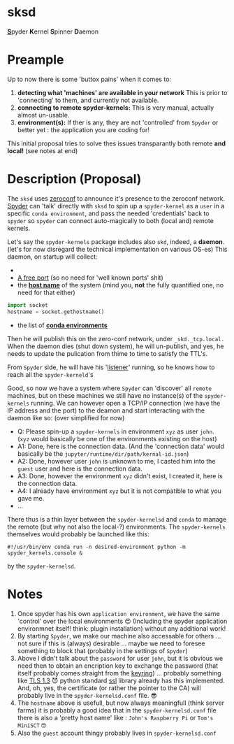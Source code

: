 # sksd
<ins>**S**</ins>pyder **K**ernel **S**pinner **D**aemon


# Preample

Up to now there is some 'buttox pains' when it comes to:
  1. **detecting what 'machines' are available in your network**
    This is prior to 'connecting' to them, and currently not available.
  2. **connecting to remote spyder-kernels:**
    This is very manual, actually almost un-usable.
  3. **environment(s):**
    If ther is any, they are not 'controlled' from `Spyder` or better yet : the application you are coding for!

This initial proposal tries to solve thes issues transparantly both remote **and local!** (see notes at end)

# Description (Proposal)



The `sksd` uses [zeroconf](https://github.com/jstasiak/python-zeroconf) to announce it's presence to the zeroconf network.
[Spyder](https://github.com/spyder-ide/spyder) can 'talk' directly with `sksd` to spin up a `spyder-kernel` as a `user` in a specific `conda environment`, and pass the needed 'credentials' back to `spyder` so `spyder` can connect auto-magically to both (local and) remote kernels.


Let's say the `spyder-kernels` package includes also `skd`, indeed, a **daemon**.
(let's for now disregard the technical implementation on various OS-es)
This daemon, on startup will collect:

  *
  * [A free port](https://github.com/nerohmot/spyder-kernels/blob/nerohmot/proposal/publish.py#L25) (so no need for 'well known ports' shit)
  * the <ins>**host name**</ins> of the system (mind you, **not** the fully quantified one, no need for that either)
  ```python
  import socket
  hostname = socket.gethostname()
  ```
  * the list of <ins>**conda environments**</ins>

Then he will publish this on the zero-conf network, under `_skd._tcp.local.` When the daemon dies (shut down system), he will un-publish,
and yes, he needs to update the pulication from thime to time to satisfy the TTL's.

From `Spyder` side, he will have his '[listener](discover.py)' running, so he knows how to reach all the `spyder-kerneld`'s

Good, so now we have a system where `Spyder` can 'discover' all `remote` machines, but on these machines we still have no instance(s) of
the `spyder-kernels` running. We can however open a TCP/IP connection (we have the IP address and the port) to the deamon and start
interacting with the daemon like so: (over simplified for now)

  - Q: Please spin-up a `spyder-kernels` in environment `xyz` as user `john`. (`xyz` would basically be one of the environments existing on the host)
  - A1: Done, here is the connection data. (And the 'connection data' would basically be the `jupyter/runtime/dir/path/kernal-id.json`)
  - A2: Done, however user `john` is unknown to me, I casted him into the `guest` user and here is the connection data.
  - A3: Done, however the environment `xyz` didn't exist, I created it, here is the connection data.
  - A4: I already have environment `xyz` but it is not compatible to what you gave me.
  - ...

There thus is a thin layer between the `spyder-kernelsd` and `conda` to manage the remote (but why not also the local-?) environments. The `spyder-kernels` themselves would probably be launched like this:
```shell
#!/usr/bin/env conda run -n desired-environment python -m spyder_kernels.console &
```
by the `spyder-kernelsd`.

# Notes
  1. Once spyder has his own `application environment`, we have the same 'control' over the local environments 😍 (Including the spyder application environmnet itself! think: plugin installation) without any additional work!
  2. By starting `Spyder`, we make our machine also accessable for others ... not sure if this is (always) desirable ... maybe we need to foresee something to block that (probably in the settings of `Spyder`)
  3. Above I didn't talk about the `password` for user `john`, but it is obvious we need then to obtain an encription key to exchange the password (that itself probably comes straight from the [keyring](https://github.com/jaraco/keyring)) ... probably something like [TLS 1.3](https://tools.ietf.org/pdf/rfc8446.pdf#page=96) 😈 python standard [ssl](https://docs.python.org/3/library/ssl.html) library already has this implemented. And, oh, yes, the certificate (or rather the pointer to the CA) will probably live in the `spyder-kernelsd.conf` file. 😎
  4. The `hostname` above is usefull, but now always meaningfull (think server farms) it is probably a good idea that in the `spyder-kernelsd.conf` file there is also a 'pretty host name' like : `John's Raspberry Pi` or `Tom's MiniSCT` 🤓
  5. Also the `guest` account thingy probably lives in `spyder-kernelsd.conf`
